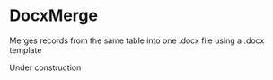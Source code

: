 # DocxMerge
Merges records from the same table into one .docx file using a .docx template


Under construction
